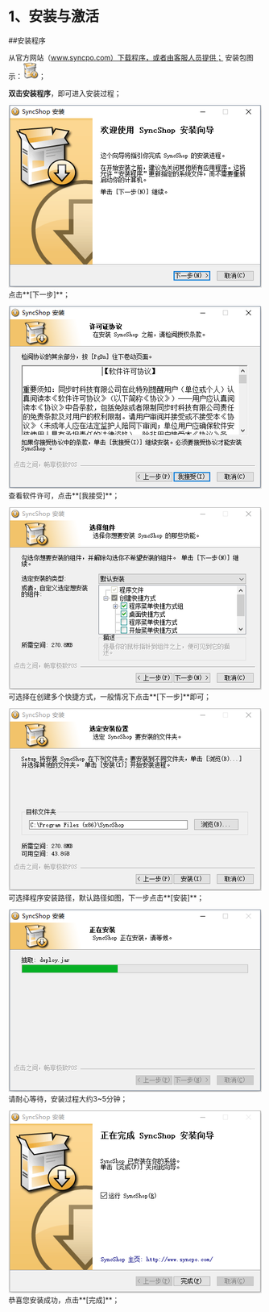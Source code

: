 # 1、安装与激活

##安装程序

从官方网站（www.syncpo.com）下载程序，或者由客服人员提供；  安装包图示：![](安装包图片.png)；  

**双击安装程序**，即可进入安装过程；

![](安装-1.png)  
点击**[下一步]**；

![](安装-2.png)  
查看软件许可，点击**[我接受]**；  

![](安装-3.png)  
可选择在创建多个快捷方式，一般情况下点击**[下一步]**即可；  

![](安装-4.png)  
可选择程序安装路径，默认路径如图，下一步点击**[安装]**；  

![](安装-5.png)      
请耐心等待，安装过程大约3~5分钟；  

![](安装-6.png)  
恭喜您安装成功，点击**[完成]**；  





